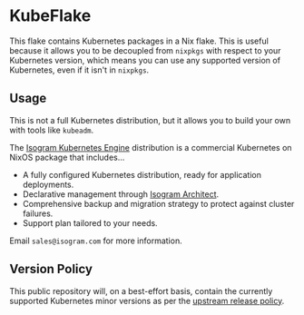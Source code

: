 # KubeFlake

This flake contains Kubernetes packages in a Nix flake. This is useful because it allows
you to be decoupled from `nixpkgs` with respect to your Kubernetes version, which means
you can use any supported version of Kubernetes, even if it isn't in `nixpkgs`.

## Usage

This is not a full Kubernetes distribution, but it allows you to build your own with
tools like `kubeadm`.

The [Isogram Kubernetes Engine](https://www.isogram.com/products/kubernetes) distribution is a
commercial Kubernetes on NixOS package that includes...

- A fully configured Kubernetes distribution, ready for application deployments.
- Declarative management through [Isogram Architect](https://www.isogram.com/products/architect).
- Comprehensive backup and migration strategy to protect against cluster failures.
- Support plan tailored to your needs.

Email `sales@isogram.com` for more information.

## Version Policy

This public repository will, on a best-effort basis, contain the currently supported Kubernetes
minor versions as per the [upstream release policy](https://kubernetes.io/releases/).
